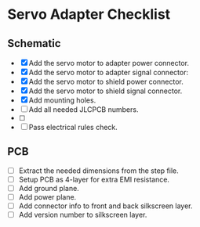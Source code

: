 # Servo Adapter Checklist


## Schematic
- [X] Add the servo motor to adapter power connector.
- [X] Add the servo motor to adapter signal connector:
- [X] Add the servo motor to shield power connector.
- [X] Add the servo motor to shield signal connector.
- [X] Add mounting holes.
- [ ] Add all needed JLCPCB numbers.
- [ ]  
- [ ] Pass electrical rules check.

## PCB

- [ ] Extract the needed dimensions from the step file.
- [ ] Setup PCB as 4-layer for extra EMI resistance.
- [ ] Add ground plane.
- [ ] Add power plane.
- [ ] Add connector info to front and back silkscreen layer.
- [ ] Add version number to silkscreen layer.

